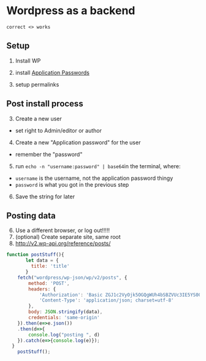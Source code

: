# Wordpress as a backend
`correct <> works`

## Setup
1. Install WP

2. install [Application Passwords](https://wordpress.org/plugins/application-passwords/)

3. setup permalinks

## Post install process
3. Create a new user
  - set right to Admin/editor or author
4. Create a new "Application password" for the user
  - remember the "password"
5. run `echo -n "username:password" | base64`in the terminal, where:
  - `username` is the username, not the application password thingy
  - `password` is what you got in the previous step
6. Save the string for later
## Posting data
6. Use a different browser, or log out!!!!!
7. (optional) Create separate site, same root
8. http://v2.wp-api.org/reference/posts/

```js
function postStuff(){
       let data = {
         title: 'title'
       }
    fetch("wordpress/wp-json/wp/v2/posts", {
        method: 'POST',
        headers: {
            'Authorization': 'Basic ZGJ1c2VyOjk5OGQgWUh4bSBZVUc3IE5YS00gOUdIYSA1bGMz',
            'Content-Type': 'application/json; charset=utf-8'
        },
        body: JSON.stringify(data),
        credentials: 'same-origin'
    }).then(e=>e.json())
    .then(d=>{
        console.log("posting ", d)
    }).catch(e=>{console.log(e)});
  }
    postStuff();
```

